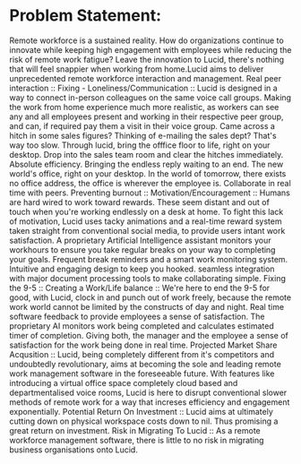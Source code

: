 <H1> Problem Statement: </H1>

Remote workforce is a sustained reality. How do organizations continue to innovate while keeping high engagement with employees while reducing the risk of remote work fatigue? Leave the innovation to Lucid, there's nothing that will feel snappier when working from home.Lucid aims to deliver unprecedented remote workforce interaction and management.
      Real peer interaction ::  Fixing - Loneliness/Communication :: Lucid is designed in a way to connect in-person colleagues on the same voice call groups. Making the work from home experience much more realistic, as workers can see any and all employees present and working in their respective peer group, and can, if required pay them a visit in their voice group. Came across a hitch in some sales figures? Thinking of e-mailing the sales dept? That's way too slow. Through lucid, bring the offfice floor to life, right on your desktop. Drop into the sales team room and clear the hitches immediately. Absolute efficiency. Bringing the endless reply waiting to an end. The new world's office, right on your desktop. In the world of tomorrow, there exists no office address, the office is wherever the employee is. Collaborate in real time with peers. 
      Preventing burnout :: Motivation/Encouragement :: Humans are hard wired to work toward rewards. These seem distant and out of touch when you're working endlessly on a desk at home. To fight this lack of motivation, Lucid uses tacky animations and a real-time reward system taken straight from conventional social media, to provide users intant work satisfaction. A proprietary Artificial Intelligence assistant monitors your workhours to ensure you take regular breaks on your way to completing your goals. Frequent break reminders and a smart work monitoring  system. Intuitive and engaging design to keep you hooked. seamless integration with major document processing tools to make collaborating simple.
      Fixing the 9-5 ::  Creating a Work/Life balance :: We're here to end the 9-5 for good, with Lucid, clock in and punch out of work freely, because the remote work world cannot be limited by the constructs of day and night. Real time software feedback to provide employees a sense of satisfaction. The proprietary AI monitors work being completed and calculates estimated timer of completion. Giving both, the manager and the employee a sense of satisfaction for the work being done in real time.
      Projected Market Share Acqusition :: Lucid, being completely different from it's competitors and undoubtedly revolutionary, aims at becoming the sole and leading remote work management software in the foreseeable future. With features like introducing a virtual office space completely cloud based and departmentalised voice rooms, Lucid is here to disrupt conventional slower methods of remote work for a way that increses efficiency and engagement exponentially.
      Potential Return On Investment :: Lucid aims at ultimately cutting down on physical workspace costs down to nil. Thus promising a great return on investment. 
      Risk in Migrating To Lucid :: As a remote workforce management software, there is little to no risk in migrating business organisations onto Lucid.
